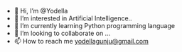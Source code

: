 - 👋 Hi, I’m @Yodella
- 👀 I’m interested in Artificial Intelligence..
- 🌱 I’m currently learning Python programming language
- 💞️ I’m looking to collaborate on ...
- 📫 How to reach me yodellagunju@gmail.com

<!---
Yodella/Yodella is a ✨ special ✨ repository because its `README.md` (this file) appears on your GitHub profile.
You can click the Preview link to take a look at your changes.
--->

